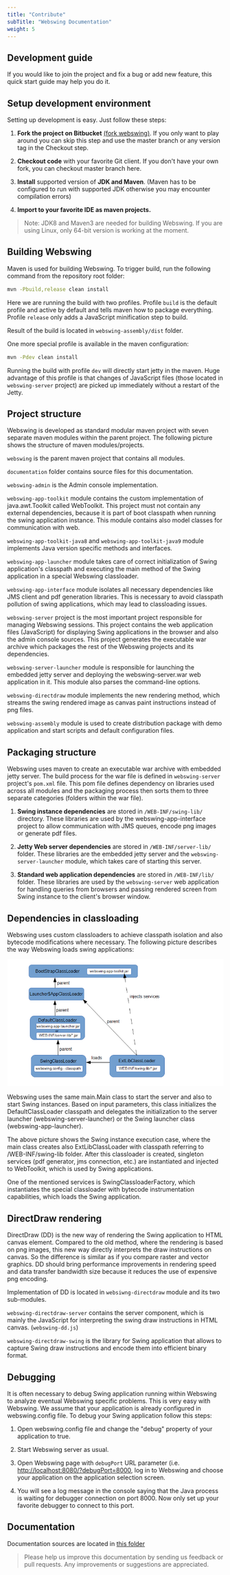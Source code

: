 ```yaml
---
title: "Contribute"
subTitle: "Webswing Documentation"
weight: 5
---
```


## Development guide

If you would like to join the project and fix a bug or add new feature, this quick start guide may help you do it.

## Setup development environment
Setting up development is easy. Just follow these steps:

1. **Fork the project on Bitbucket** [(fork webswing)](https://bitbucket.org/meszarv/webswing/fork). If you only want to play around you can skip this step and use the master branch or any version tag in the Checkout step.

2. **Checkout code** with your favorite Git client. If you don't have your own fork, you can checkout master branch here.

3. **Install** supported version of **JDK and Maven**. (Maven has to be configured to run with supported JDK otherwise you may encounter compilation errors)

4. **Import to your favorite IDE as maven projects.**

>Note: JDK8 and Maven3 are needed for building Webswing. If you are using Linux, only 64-bit version is working at the moment.

 
## Building Webswing

Maven is used for building Webswing. To trigger build, run the following command from the repository root folder: 

```bash
mvn -Pbuild,release clean install
```
Here we are running the build with two profiles. Profile `build` is the default profile and active by default and tells maven how to package everything. Profile `release` only adds a JavaScript minification step to build. 

Result of the build is located in `webswing-assembly/dist` folder.

One more special profile is available in the maven configuration:

```bash
mvn -Pdev clean install
```

Running the build with profile `dev` will directly start jetty in the maven. Huge advantage of this profile is that changes of JavaScript files (those located in `webswing-server` project) are picked up immediately without a restart of the Jetty.  

## Project structure
Webswing is developed as standard modular maven project with seven separate maven modules within the parent project. The following picture shows the structure of maven modules/projects.


`webswing` is the parent maven project that contains all modules.

`documentation` folder contains source files for this documentation.

`webswing-admin` is the Admin console implementation. 

`webswing-app-toolkit` module contains the custom implementation of java.awt.Toolkit called WebToolkit. This project must not contain any external dependencies, because it is part of boot classpath when running the swing application instance. This module contains also model classes for communication with web.

`webswing-app-toolkit-java8` and `webswing-app-toolkit-java9`  module implements Java version specific methods and interfaces.  

`webswing-app-launcher` module takes care of correct initialization of Swing application's classpath and executing the main method of the Swing application in a special Webswing classloader.

`webswing-app-interface` module isolates all necessary dependencies like JMS client and pdf generation libraries. This is necessary to avoid classpath pollution of swing applications, which may lead to classloading issues.

`webswing-server` project is the most important project responsible for managing Webswing sessions. This project contains the web application files (JavaScript) for displaying Swing applications in the browser and also the admin console sources. This project generates the executable war archive which packages the rest of the Webswing projects and its dependencies.

`webswing-server-launcher` module is responsible for launching the embedded jetty server and deploying the webswing-server.war web application in it. This module also parses the command-line options.

`webswing-directdraw` module implements the new rendering method, which streams the swing rendered image as canvas paint instructions instead of png files. 

`webswing-assembly` module is used to create distribution package with demo application and start scripts and default configuration files.

## Packaging structure

Webswing uses maven to create an executable war archive with embedded jetty server. The build process for the war file is defined in `webswing-server` project's `pom.xml` file. This pom file defines dependency on libraries used across all modules and the packaging process then sorts them to three separate categories (folders within the war file).

1. **Swing instance dependencies** are stored in `/WEB-INF/swing-lib/` directory. These libraries are used by the webswing-app-interface project to allow communication with JMS queues, encode png images or generate pdf files.

2. **Jetty Web server dependencies** are stored in `/WEB-INF/server-lib/` folder. These libraries are the embedded jetty server and the `webswing-server-launcher` module, which takes care of starting this server.

3. **Standard web application dependencies** are stored in `/WEB-INF/lib/` folder. These libraries are used by the `webswing-server` web application for handling queries from browsers and passing rendered screen from Swing instance to the client's browser window.


## Dependencies in classloading

Webswing uses custom classloaders to achieve classpath isolation and also bytecode modifications where necessary. The following picture describes the way Webswing loads swing applications:

![classload.png](img/classload.png)

Webswing uses the same main.Main class to start the server and also to start Swing instances. Based on input parameters, this class initializes the DefaultClassLoader classpath and delegates the initialization to the server launcher (webswing-server-launcher) or the Swing launcher class (webswing-app-launcher).

The above picture shows the Swing instance execution case, where the main class creates also ExtLibClassLoader with classpath referring to /WEB-INF/swing-lib folder. After this classloader is created, singleton services (pdf generator, jms connection, etc.) are instantiated and injected to WebToolkit, which is used by Swing applications.

One of the mentioned services is SwingClassloaderFactory, which instantiates the special classloader with bytecode instrumentation capabilities, which loads the Swing application.

## DirectDraw rendering 

DirectDraw (DD) is the new way of rendering the Swing application to HTML canvas element. Compared to the old method, where the rendering is based on png images, this new way directly interprets the draw instructions on canvas. So the difference is similar as if you compare raster and vector graphics. DD should bring performance improvements in rendering speed and data transfer bandwidth size because it reduces the use of expensive png encoding. 

Implementation of DD is located in `websiwng-directdraw` module and its two sub-modules. 

`webswing-directdraw-server` contains the server component, which is mainly the JavaScript for interpreting the swing draw instructions in HTML canvas. (`webswing-dd.js`)

`webswing-directdraw-swing` is the library for Swing application that allows to capture Swing draw instructions and encode them into efficient binary format.

## Debugging

It is often necessary to debug Swing application running within Webswing to analyze eventual Webswing specific problems. This is very easy with Webswing. We assume that your application is already configured in webswing.config file. To debug your Swing application follow this steps:

1. Open webswing.config file and change the "debug" property of your application to true.

2. Start Webswing server as usual.

3. Open Webswing page with `debugPort` URL parameter (i.e. [http://localhost:8080/?debugPort=8000](http://localhost:8080/?debugPort=8000), log in to Webswing and choose your application on the application selection screen.

4. You will see a log message in the console saying that the Java process is waiting for debugger connection on port 8000. Now only set up your favorite debugger to connect to this port.

## Documentation

Documentation sources are located in [this folder](https://bitbucket.org/meszarv/webswing/src/HEAD/documentation/)

>Please help us improve this documentation by sending us feedback or pull requests.  Any improvements or suggestions are appreciated.   
